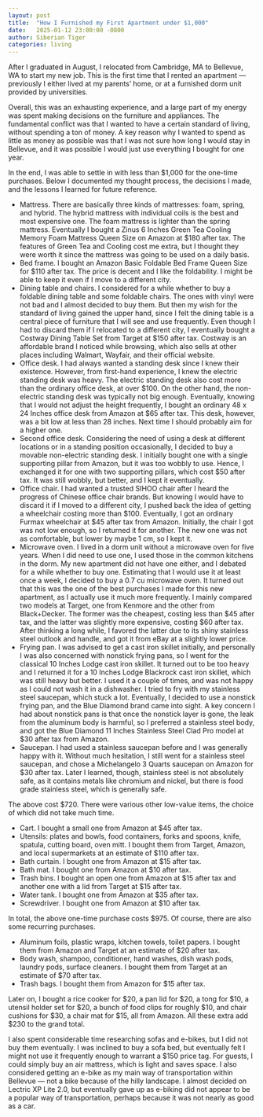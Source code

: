 ```yaml
---
layout: post
title:  "How I Furnished my First Apartment under $1,000"
date:   2025-01-12 23:00:00 -0800
author: Siberian Tiger
categories: living
---
```


After I graduated in August, I relocated from Cambridge, MA to Bellevue, WA to start my new job. This is the first time that I rented an apartment — previously I either lived at my parents’ home, or at a furnished dorm unit provided by universities.

Overall, this was an exhausting experience, and a large part of my energy was spent making decisions on the furniture and appliances. The fundamental conflict was that I wanted to have a certain standard of living, without spending a ton of money. A key reason why I wanted to spend as little as money as possible was that I was not sure how long I would stay in Bellevue, and it was possible I would just use everything I bought for one year. 

In the end, I was able to settle in with less than \$1,000 for the one-time purchases. Below I documented my thought process, the decisions I made, and the lessons I learned for future reference.

- Mattress. There are basically three kinds of mattresses: foam, spring, and hybrid. The hybrid mattress with individual coils is the best and most expensive one. The foam mattress is lighter than the spring mattress. Eventually I bought a Zinus 6 Inches Green Tea Cooling Memory Foam Mattress Queen Size on Amazon at \$180 after tax. The features of Green Tea and Cooling cost me extra, but I thought they were worth it since the mattress was going to be used on a daily basis.
- Bed frame. I bought an Amazon Basic Foldable Bed Frame Queen Size for \$110 after tax. The price is decent and I like the foldability. I might be able to keep it even if I move to a different city.
- Dining table and chairs. I considered for a while whether to buy a foldable dining table and some foldable chairs. The ones with vinyl were not bad and I almost decided to buy them. But then my wish for the standard of living gained the upper hand, since I felt the dining table is a central piece of furniture that I will see and use frequently. Even though I had to discard them if I relocated to a different city, I eventually bought a Costway Dining Table Set from Target at \$150 after tax. Costway is an affordable brand I noticed while browsing, which also sells at other places including Walmart, Wayfair, and their official website.
- Office desk. I had always wanted a standing desk since I knew their existence. However, from first-hand experience, I knew the electric standing desk was heavy. The electric standing desk also cost more than the ordinary office desk, at over \$100. On the other hand, the non-electric standing desk was typically not big enough. Eventually, knowing that I would not adjust the height frequently, I bought an ordinary 48 x 24 Inches office desk from Amazon at \$65 after tax. This desk, however, was a bit low at less than 28 inches. Next time I should probably aim for a higher one.
- Second office desk. Considering the need of using a desk at different locations or in a standing position occasionally, I decided to buy a movable non-electric standing desk. I initially bought one with a single supporting pillar from Amazon, but it was too wobbly to use. Hence, I exchanged it for one with two supporting pillars, which cost \$50 after tax. It was still wobbly, but better, and I kept it eventually.
- Office chair. I had wanted a trusted SIHOO chair after I heard the progress of Chinese office chair brands. But knowing I would have to discard it if I moved to a different city, I pushed back the idea of getting a wheelchair costing more than \$100. Eventually, I got an ordinary Furmax wheelchair at \$45 after tax from Amazon. Initially, the chair I got was not low enough, so I returned it for another. The new one was not as comfortable, but lower by maybe 1 cm, so I kept it.
- Microwave oven. I lived in a dorm unit without a microwave oven for five years. When I did need to use one, I used those in the common kitchens in the dorm. My new apartment did not have one either, and I debated for a while whether to buy one. Estimating that I would use it at least once a week, I decided to buy a 0.7 cu microwave oven. It turned out that this was the one of the best purchases I made for this new apartment, as I actually use it much more frequently. I mainly compared two models at Target, one from Kenmore and the other from Black+Decker. The former was the cheapest, costing less than \$45 after tax, and the latter was slightly more expensive, costing \$60 after tax. After thinking a long while, I favored the latter due to its shiny stainless steel outlook and handle, and got it from eBay at a slightly lower price.
- Frying pan. I was advised to get a cast iron skillet initially, and personally I was also concerned with nonstick frying pans, so I went for the classical 10 Inches Lodge cast iron skillet. It turned out to be too heavy and I returned it for a 10 Inches Lodge Blackrock cast iron skillet, which was still heavy but better. I used it a couple of times, and was not happy as I could not wash it in a dishwasher. I tried to fry with my stainless steel saucepan, which stuck a lot. Eventually, I decided to use a nonstick frying pan, and the Blue Diamond brand came into sight. A key concern I had about nonstick pans is that once the nonstick layer is gone, the leak from the aluminum body is harmful, so I preferred a stainless steel body, and got the Blue Diamond 11 Inches Stainless Steel Clad Pro model at \$30 after tax from Amazon.
- Saucepan. I had used a stainless saucepan before and I was generally happy with it. Without much hesitation, I still went for a stainless steel saucepan, and chose a Michelangelo 3 Quarts saucepan on Amazon for \$30 after tax. Later I learned, though, stainless steel is not absolutely safe, as it contains metals like chromium and nickel, but there is food grade stainless steel, which is generally safe.

The above cost \$720. There were various other low-value items, the choice of which did not take much time.

- Cart. I bought a small one from Amazon at \$45 after tax.
- Utensils: plates and bowls, food containers, forks and spoons, knife, spatula, cutting board, oven mitt. I bought them from Target, Amazon, and local supermarkets at an estimate of \$110 after tax.
- Bath curtain. I bought one from Amazon at \$15 after tax.
- Bath mat. I bought one from Amazon at \$10 after tax.
- Trash bins. I bought an open one from Amazon at \$15 after tax and another one with a lid from Target at \$15 after tax.
- Water tank. I bought one from Amazon at \$35 after tax.
- Screwdriver. I bought one from Amazon at \$10 after tax.

In total, the above one-time purchase costs \$975. Of course, there are also some recurring purchases.

- Aluminum foils, plastic wraps, kitchen towels, toilet papers. I bought them from Amazon and Target at an estimate of \$20 after tax.
- Body wash, shampoo, conditioner, hand washes, dish wash pods, laundry pods, surface cleaners. I bought them from Target at an estimate of \$70 after tax.
- Trash bags. I bought them from Amazon for \$15 after tax.

Later on, I bought a rice cooker for \$20, a pan lid for \$20, a tong for \$10, a utensil holder set for \$20, a bunch of food clips for roughly \$10, and chair cushions for \$30, a chair mat for \$15, all from Amazon. All these extra add \$230 to the grand total.

I also spent considerable time researching sofas and e-bikes, but I did not buy them eventually. I was inclined to buy a sofa bed, but eventually felt I might not use it frequently enough to warrant a \$150 price tag. For guests, I could simply buy an air mattress, which is light and saves space. I also considered getting an e-bike as my main way of transportation within Bellevue — not a bike because of the hilly landscape. I almost decided on Lectric XP Lite 2.0, but eventually gave up as e-biking did not appear to be a popular way of transportation, perhaps because it was not nearly as good as a car.
